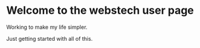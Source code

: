 # Welcome to the webstech user page

Working to make my life simpler.

Just getting started with all of this.
